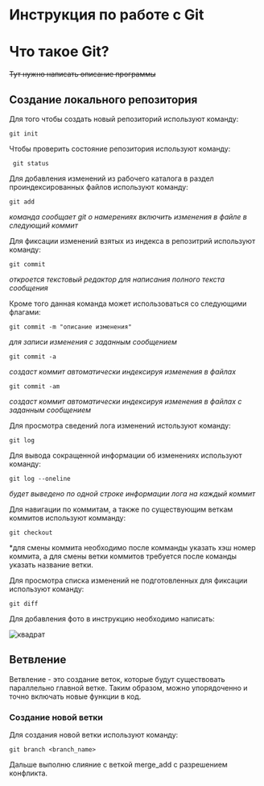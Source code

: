 # **Инструкция по работе с Git**

# Что такое Git?

~~Тут нужно написать описание программы~~

## Создание локального репозитория

Для того чтобы создать новый репозиторий используют команду:

    git init

Чтобы проверить состояние репозитория используют команду:

     git status

Для добавления изменений из рабочего каталога в раздел проиндексированных файлов используют команду:

    git add

 *команда сообщает git о намерениях включить изменения в файле в следующий коммит*
 
Для фиксации изменений взятых из индекса в репозитрий используют команду:

    git commit

*откроется текстовый редактор для написания полного текста сообщения*

Кроме того данная команда может использоваться со следующими флагами:

    git commit -m "описание изменения"

*для записи изменения с заданным сообщением*

    git commit -a 

*создаст коммит автоматически индексируя изменения в файлах*

    git commit -am

*создаст коммит автоматически индексируя изменения в файлах c заданным сообщением*

 Для просмотра сведений лога изменений истользуют команду:

    git log

Для вывода сокращенной информации об изменениях используют команду:

    git log --oneline

*будет выведено по одной строке информации лога на каждый коммит*


Для навигации по коммитам, а также по существующим веткам коммитов используют комманду:

    git checkout

*для смены коммита необходимо после комманды указать хэш номер коммита, а для смены ветки коммитов требуется после команды указать название ветки.

Для просмотра списка изменений не подготовленных для фиксации используют команду:

    git diff
    
Для добавления фото в инструкцию необходимо написать:

 ![квадрат](kvadrat.jpg)
    
## Ветвление

Ветвление - это создание веток, которые будут существовать параллельно главной ветке. Таким образом, можно упорядоченно и точно включать новые функции в код.

### Создание новой ветки

Для создания новой ветки используют команду:

    git branch <branch_name>

Дальше выполню слияние с веткой merge_add c разрешением конфликта.

    
